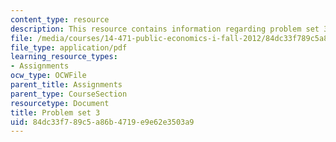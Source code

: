 ```yaml
---
content_type: resource
description: This resource contains information regarding problem set 3.
file: /media/courses/14-471-public-economics-i-fall-2012/84dc33f789c5a86b4719e9e62e3503a9_MIT14_471F12_pset3.pdf
file_type: application/pdf
learning_resource_types:
- Assignments
ocw_type: OCWFile
parent_title: Assignments
parent_type: CourseSection
resourcetype: Document
title: Problem set 3
uid: 84dc33f7-89c5-a86b-4719-e9e62e3503a9
---
```

